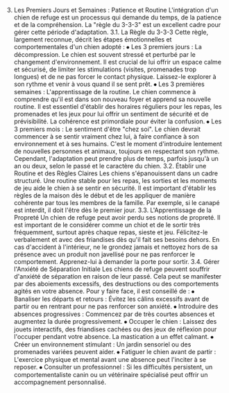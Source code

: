 3. Les Premiers Jours et Semaines : Patience et Routine
L'intégration d'un chien de refuge est un processus qui demande du temps, de la patience et de la compréhension. La "règle du 3-3-3" est un excellent cadre pour gérer cette période d'adaptation.
3.1. La Règle du 3-3-3
Cette règle, largement reconnue, décrit les étapes émotionnelles et comportementales d'un chien adopté :
⦁ Les 3 premiers jours : La décompression. Le chien est souvent stressé et perturbé par le changement d'environnement. Il est crucial de lui offrir un espace calme et sécurisé, de limiter les stimulations (visites, promenades trop longues) et de ne pas forcer le contact physique. Laissez-le explorer à son rythme et venir à vous quand il se sent prêt.
⦁ Les 3 premières semaines : L'apprentissage de la routine. Le chien commence à comprendre qu'il est dans son nouveau foyer et apprend sa nouvelle routine. Il est essentiel d'établir des horaires réguliers pour les repas, les promenades et les jeux pour lui offrir un sentiment de sécurité et de prévisibilité. La cohérence est primordiale pour éviter la confusion.
⦁ Les 3 premiers mois : Le sentiment d'être "chez soi". Le chien devrait commencer à se sentir vraiment chez lui, à faire confiance à son environnement et à ses humains. C'est le moment d'introduire lentement de nouvelles personnes et animaux, toujours en respectant son rythme. Cependant, l'adaptation peut prendre plus de temps, parfois jusqu'à un an ou deux, selon le passé et le caractère du chien.
3.2. Établir une Routine et des Règles Claires
Les chiens s'épanouissent dans un cadre structuré. Une routine stable pour les repas, les sorties et les moments de jeu aide le chien à se sentir en sécurité. Il est important d'établir les règles de la maison dès le début et de les appliquer de manière cohérente par tous les membres de la famille. Par exemple, si le canapé est interdit, il doit l'être dès le premier jour.
3.3. L'Apprentissage de la Propreté
Un chien de refuge peut avoir perdu ses notions de propreté. Il est important de le considérer comme un chiot et de le sortir très fréquemment, surtout après chaque repas, sieste et jeu. Félicitez-le verbalement et avec des friandises dès qu'il fait ses besoins dehors. En cas d'accident à l'intérieur, ne le grondez jamais et nettoyez hors de sa présence avec un produit non javellisé pour ne pas renforcer le comportement. Apprenez-lui à demander la porte pour sortir.
3.4. Gérer l'Anxiété de Séparation Initiale
Les chiens de refuge peuvent souffrir d'anxiété de séparation en raison de leur passé. Cela peut se manifester par des aboiements excessifs, des destructions ou des comportements agités en votre absence. Pour y faire face, il est conseillé de :
⦁ Banaliser les départs et retours : Évitez les câlins excessifs avant de partir ou en rentrant pour ne pas renforcer son anxiété.
⦁ Introduire des absences progressives : Commencez par de très courtes absences et augmentez la durée progressivement.
⦁ Occuper le chien : Laissez des jouets interactifs, des friandises cachées ou des jeux de réflexion pour l'occuper pendant votre absence. La mastication a un effet calmant.
⦁ Créer un environnement stimulant : Un jardin sensoriel ou des promenades variées peuvent aider.
⦁ Fatiguer le chien avant de partir : L'exercice physique et mental avant une absence peut l'inciter à se reposer.
⦁ Consulter un professionnel : Si les difficultés persistent, un comportementaliste canin ou un vétérinaire spécialisé peut offrir un accompagnement personnalisé. 